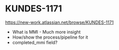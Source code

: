 # KUNDES-1171

https://new-work.atlassian.net/browse/KUNDES-1171

- What is MMI - Much more insight
- How/show the process/pipeline for it
- completed_mmi field?


